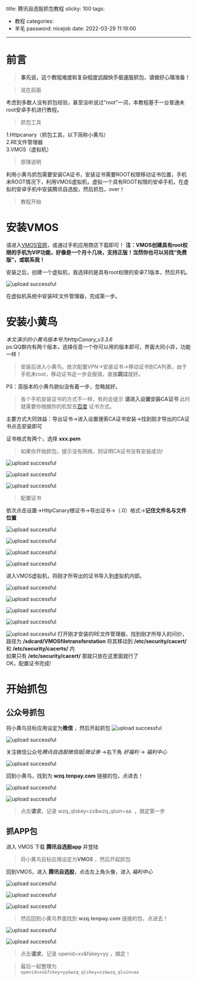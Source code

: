 title: 腾讯自选股抓包教程
sticky: 100
tags:
  - 教程
categories:
  - 羊毛
password: nicejob
date: 2022-03-29 11:19:00
---
# 前言
> **事先说，这个教程难度和复杂程度远超快手极速版抓包，请做好心理准备！**


<!-- more -->

<div class="success">

> 说在前面

</div>
考虑到多数人没有抓包经验，甚至没听说过“root”一词，本教程基于一台普通未root安卓手机进行教程。
<div class="info">

> 抓包工具

</div>
1.Httpcanary（抓包工具，以下简称小黄鸟）</br>2.RE文件管理器</br>3.VMOS（虚拟机）
<div class="yellow">

> 原理说明
</div>

利用小黄鸟抓包需要安装CA证书，安装证书需要ROOT权限移动证书位置，手机未ROOT情况下，利用VMOS虚拟机，虚拟一个具有ROOT权限的安卓手机，在虚拟的安卓手机中安装腾讯自选股，然后抓包，over！
<div class="success">

> 教程开始

</div>

# 安装VMOS

请进入[VMOS官网](http://www.vmos.cn/)，或通过手机应用商店下载即可！
**注：VMOS创建具有root权限的手机为VIP功能，好像是一个月十几块，支持正版！当然你也可以另找“免费版”，或联系我！**

安装之后，创建一个虚拟机，我选择的是具有root权限的安卓7.1版本，然后开机。

![upload successful](/images/pasted-11.png)

在虚拟机系统中安装RE文件管理器，完成第一步。

# 安装小黄鸟

*本文演示的小黄鸟版本号为HttpCanary_v3.3.6* </br>ps:QQ群内有两个版本，选择任意一个你可以用的版本即可，界面大同小异，功能一样！
<div class="warning">

> 安装后进入小黄鸟，依次配置VPN→安装证书→移动证书到CA列表，由于手机未root，移动证书这一步会报错，直接**跳过**就好。

PS：高版本的小黄鸟貌似没有着一步，忽略就好。

</div>

<div class="yellow">

> 各个手机安装证书的方式不一样，有的会提示 **请进入设置安装CA证书** 此时就需要你根据你的机型去[百度](www.baidu.com) 证书方式。</br>

主要方式大同效益：导出证书→进入设置搜索CA证书安装→找到刚才导出的CA证书点击安装即可

证书格式有两个，选择 **xxx.pem**

</div>

<div class="waring">

> 如果你开始抓包，提示没有网络，则证明CA证书没有安装成功!

</div>

![upload successful](/images/pasted-12.png)


![upload successful](/images/pasted-13.png)


![upload successful](/images/pasted-14.png)


<div class="success">

> 配置证书

</div>

依次点击设置→HttpCanary根证书→导出证书→（.0）格式→**记住文件名与文件位置**


![upload successful](/images/pasted-15.png)



![upload successful](/images/pasted-16.png)


![upload successful](/images/pasted-17.png)


![upload successful](/images/pasted-18.png)

进入VMOS虚拟机，将刚才所导出的证书导入到虚拟机内部。

![upload successful](/images/pasted-19.png)

![upload successful](/images/pasted-20.png)

![upload successful](/images/pasted-21.png)


![upload successful](/images/pasted-22.png)


![upload successful](/images/pasted-23.png)
打开刚才安装的RE文件管理器，找到刚才所导入的问价，路径为 **/sdcard/VMOSfiletransferstation**
将其移动到 **/etc/security/cacert/** 和 **/etc/security/cacerts/** 内</br>
如果只有 **/etc/security/cacert/** 那就只放在这里面就行了</br>
OK，配置证书完成!

# 开始抓包
## 公众号抓包
 
将小黄鸟目标应用设定为**微信** ，然后开起抓包
![upload successful](/images/pasted-24.png)

![upload successful](/images/pasted-25.png)

关注微信公众号*腾讯自选股微信版|微证券* →右下角 *好福利* → *福利中心*


![upload successful](/images/pasted-26.png)

回到小黄鸟，找到为 **wzq.tenpay.com** 链接的包，点进去！

![upload successful](/images/pasted-27.png)

![upload successful](/images/pasted-28.png)

<div class="success">

> 点击**请求**，记录  wzq_qlskey=zz&wzq_qluin=aa  ，搞定第一步

</div>

## 抓APP包

进入 VMOS 下载 **腾讯自选股app** 并登陆


<div class="warning">

> 将小黄鸟目标应用设定为**VMOS** ，然后开起抓包

</div>

回到VMOS，进入 **腾讯自选股**，点击左上角头像，进入 *福利中心*

![upload successful](/images/pasted-29.png)

 
![upload successful](/images/pasted-30.png)



![upload successful](/images/pasted-31.png)

<div class="info">

> 然后回到小黄鸟界面找到 **wzq.tenpay.com** 链接的包，点进去！

</div>

![upload successful](/images/pasted-32.png)


![upload successful](/images/pasted-33.png)


<div class="success">

> 点击**请求**，记录 openid=xx&fskey=yy ，搞定！

</div>

<div class="warning">

> 最后一起整理为  </br>
`openid=xx&fskey=yy&wzq_qlskey=zz&wzq_qluin=aa`

</div>